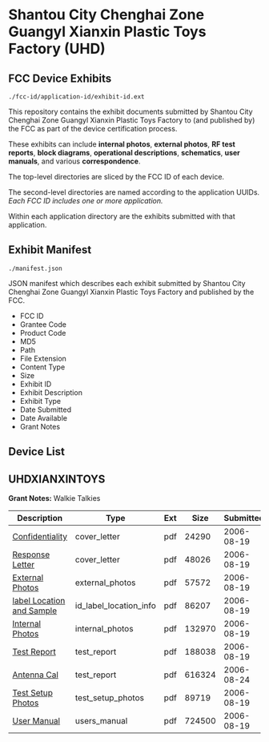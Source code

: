 # Shantou City Chenghai Zone Guangyl Xianxin Plastic Toys Factory (UHD)
## FCC Device Exhibits

```
./fcc-id/application-id/exhibit-id.ext
```

This repository contains the exhibit documents submitted by Shantou City Chenghai Zone Guangyl Xianxin Plastic Toys Factory to (and published by) the FCC as part of the device certification process.

These exhibits can include **internal photos**, **external photos**, **RF test reports**, **block diagrams**, **operational descriptions**, **schematics**, **user manuals**, and various **correspondence**.

The top-level directories are sliced by the FCC ID of each device.

The second-level directories are named according to the application UUIDs. *Each FCC ID includes one or more application.*

Within each application directory are the exhibits submitted with that application. 

## Exhibit Manifest

```
./manifest.json
```

JSON manifest which describes each exhibit submitted by Shantou City Chenghai Zone Guangyl Xianxin Plastic Toys Factory and published by the FCC.

- FCC ID
- Grantee Code
- Product Code
- MD5
- Path
- File Extension
- Content Type
- Size
- Exhibit ID
- Exhibit Description
- Exhibit Type
- Date Submitted
- Date Available
- Grant Notes

## Device List
## UHDXIANXINTOYS
**Grant Notes:** Walkie Talkies

| Description | Type | Ext | Size | Submitted | Available |
| ----------- | ---- | --- | ---- | --------- | --------- |
| [Confidentiality](UHDXIANXINTOYS/8df6f2b8ca20ffdbd7176d31aa3965c1/695325.pdf) | cover_letter | pdf | 24290 | 2006-08-19 | 2006-08-21 |
| [Response Letter](UHDXIANXINTOYS/8df6f2b8ca20ffdbd7176d31aa3965c1/695326.pdf) | cover_letter | pdf | 48026 | 2006-08-19 | 2006-08-21 |
| [External Photos](UHDXIANXINTOYS/8df6f2b8ca20ffdbd7176d31aa3965c1/695328.pdf) | external_photos | pdf | 57572 | 2006-08-19 | 2006-08-21 |
| [label Location and Sample](UHDXIANXINTOYS/8df6f2b8ca20ffdbd7176d31aa3965c1/695330.pdf) | id_label_location_info | pdf | 86207 | 2006-08-19 | 2006-08-21 |
| [Internal Photos](UHDXIANXINTOYS/8df6f2b8ca20ffdbd7176d31aa3965c1/695329.pdf) | internal_photos | pdf | 132970 | 2006-08-19 | 2006-08-21 |
| [Test Report](UHDXIANXINTOYS/8df6f2b8ca20ffdbd7176d31aa3965c1/695333.pdf) | test_report | pdf | 188038 | 2006-08-19 | 2006-08-21 |
| [Antenna Cal](UHDXIANXINTOYS/8df6f2b8ca20ffdbd7176d31aa3965c1/696797.pdf) | test_report | pdf | 616324 | 2006-08-24 | 2006-08-21 |
| [Test Setup Photos](UHDXIANXINTOYS/8df6f2b8ca20ffdbd7176d31aa3965c1/695334.pdf) | test_setup_photos | pdf | 89719 | 2006-08-19 | 2006-08-21 |
| [User Manual](UHDXIANXINTOYS/8df6f2b8ca20ffdbd7176d31aa3965c1/695335.pdf) | users_manual | pdf | 724500 | 2006-08-19 | 2006-08-21 |
